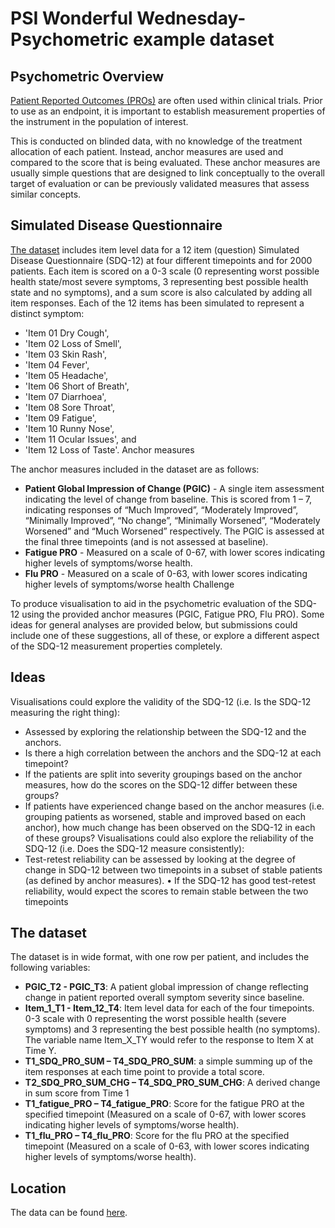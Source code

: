 # PSI Wonderful Wednesday- Psychometric example dataset 

## Psychometric Overview

[Patient Reported Outcomes (PROs)](./PSI_WW_psychometric.csv) are often used within clinical trials. Prior to use as an endpoint, it is important to establish measurement properties of the instrument in the population of interest.

This is conducted on blinded data, with no knowledge of the treatment allocation of each patient. Instead, anchor measures are used and compared to the score that is being evaluated. These anchor measures are usually simple questions that are designed to link conceptually to the overall target of evaluation or can be previously validated measures that assess similar concepts.

## Simulated Disease Questionnaire

[The dataset](./PSI_WW_psychometric.csv) includes item level data for a 12 item (question) Simulated Disease Questionnaire (SDQ-12) at four different timepoints and for 2000 patients. Each item is scored on a 0-3 scale (0 representing worst possible health state/most severe symptoms, 3 representing best possible health state and no symptoms), and a sum score is also calculated by adding all item responses.
Each of the 12 items has been simulated to represent a distinct symptom:

* 'Item 01 Dry Cough', 
* 'Item 02 Loss of Smell', 
* 'Item 03 Skin Rash', 
* 'Item 04 Fever', 
* 'Item 05 Headache', 
* 'Item 06 Short of Breath', 
* 'Item 07 Diarrhoea', 
* 'Item 08 Sore Throat', 
* 'Item 09 Fatigue', 
* 'Item 10 Runny Nose', 
* 'Item 11 Ocular Issues', and  
* 'Item 12 Loss of Taste'.
Anchor measures

The anchor measures included in the dataset are as follows:

* **Patient Global Impression of Change (PGIC)** - A single item assessment indicating the level of change from baseline. This is scored from 1 – 7, indicating responses of “Much Improved”, “Moderately Improved”, “Minimally Improved”, “No change”, “Minimally Worsened”, “Moderately Worsened” and “Much Worsened” respectively. The PGIC is assessed at the final three timepoints (and is not assessed at baseline).
* **Fatigue PRO** - Measured on a scale of 0-67, with lower scores indicating higher levels of symptoms/worse health.
* **Flu PRO** - Measured on a scale of 0-63, with lower scores indicating higher levels of symptoms/worse health
Challenge

To produce visualisation to aid in the psychometric evaluation of the SDQ-12 using the provided anchor measures (PGIC, Fatigue PRO, Flu PRO). Some ideas for general analyses are provided below, but submissions could include one of these suggestions, all of these, or explore a different aspect of the SDQ-12 measurement properties completely.

## Ideas

Visualisations could explore the validity of the SDQ-12 (i.e. Is the SDQ-12 measuring the right thing):

*	Assessed by exploring the relationship between the SDQ-12 and the anchors. 
*	Is there a high correlation between the anchors and the SDQ-12 at each timepoint? 
*	If the patients are split into severity groupings based on the anchor measures, how do the scores on the SDQ-12 differ between these groups?
*	If patients have experienced change based on the anchor measures (i.e. grouping patients as worsened, stable and improved based on each anchor), how much change has been observed on the SDQ-12 in each of these groups?
Visualisations could also explore the reliability of the SDQ-12 (i.e. Does the SDQ-12 measure consistently):
*	Test-retest reliability can be assessed by looking at the degree of change in SDQ-12 between two timepoints in a subset of stable patients (as defined by anchor measures). 
•	If the SDQ-12 has good test-retest reliability, would expect the scores to remain stable between the two timepoints

## The dataset

The dataset is in wide format, with one row per patient, and includes the following variables:

* **PGIC_T2 - PGIC_T3**: A patient global impression of change reflecting change in patient reported overall symptom severity since baseline.
* **Item_1_T1 - Item_12_T4**: Item level data for each of the four timepoints. 0-3 scale with 0 representing the worst possible health (severe symptoms) and 3 representing the best possible health (no symptoms). The variable name Item_X_TY would refer to the response to Item X at Time Y.
* **T1_SDQ_PRO_SUM – T4_SDQ_PRO_SUM**: a simple summing up of the item responses at each time point to provide a total score.
* **T2_SDQ_PRO_SUM_CHG – T4_SDQ_PRO_SUM_CHG**: A derived change in sum score from Time 1
* **T1_fatigue_PRO – T4_fatigue_PRO**: Score for the fatigue PRO at the specified timepoint (Measured on a scale of 0-67, with lower scores indicating higher levels of symptoms/worse health).
* **T1_flu_PRO – T4_flu_PRO**: Score for the flu PRO at the specified timepoint (Measured on a scale of 0-63, with lower scores indicating higher levels of symptoms/worse health).

## Location 

The data can be found [here](./PSI_WW_psychometric.csv).
